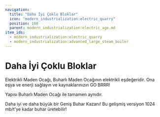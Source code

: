 ```yaml
---
navigation:
  title: "Daha İyi Çoklu Bloklar"
  icon: "modern_industrialization:electric_quarry"
  position: 108
  parent: modern_industrialization:electric_age.md
item_ids:
  - modern_industrialization:electric_quarry
  - modern_industrialization:advanced_large_steam_boiler
---
```


# Daha İyi Çoklu Bloklar

Elektrikli Maden Ocağı, Buharlı Maden Ocağının elektrikli eşdeğeridir. Ona eşya ve enerji sağlayın ve kaynaklarınızın GO BRRR!

Yapısı Buharlı Maden Ocağı ile tamamen aynıdır.

<Recipe id="modern_industrialization:electric_age/machine/electric_quarry_asbl" />

Daha iyi ve daha büyük bir Geniş Buhar Kazanı! Bu gelişmiş versiyon 1024 mb/t'ye kadar buhar üretebilir!

<Recipe id="modern_industrialization:electric_age/machine/advanced_large_steam_boiler_asbl" />

